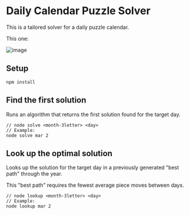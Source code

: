 # Daily Calendar Puzzle Solver

This is a tailored solver for a daily puzzle calendar.

This one:

![image](https://github.com/user-attachments/assets/4b1542f2-05dd-401b-b5cf-69e5ac4e2610)

## Setup

```
npm install
```

## Find the first solution

Runs an algorithm that returns the first solution found for the target day.

```
// node solve <month-3letter> <day>
// Example:
node solve mar 2
```

## Look up the optimal solution

Looks up the solution for the target day in a previously generated "best path" through the year.

This "best path" requires the fewest average piece moves between days.

```
// node lookup <month-3letter> <day>
// Example:
node lookup mar 2
```
